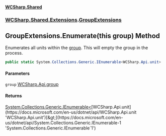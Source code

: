 #### [WCSharp.Shared](README.md 'README')
### [WCSharp.Shared.Extensions](WCSharp.Shared.Extensions.md 'WCSharp.Shared.Extensions').[GroupExtensions](WCSharp.Shared.Extensions.GroupExtensions.md 'WCSharp.Shared.Extensions.GroupExtensions')

## GroupExtensions.Enumerate(this group) Method

Enumerates all units within the [group](WCSharp.Shared.Extensions.GroupExtensions.Enumerate(thisWCSharp.Api.group).md#WCSharp.Shared.Extensions.GroupExtensions.Enumerate(thisWCSharp.Api.group).group 'WCSharp.Shared.Extensions.GroupExtensions.Enumerate(this WCSharp.Api.group).group'). This will empty the group in the process.

```csharp
public static System.Collections.Generic.IEnumerable<WCSharp.Api.unit> Enumerate(this WCSharp.Api.group group);
```
#### Parameters

<a name='WCSharp.Shared.Extensions.GroupExtensions.Enumerate(thisWCSharp.Api.group).group'></a>

`group` [WCSharp.Api.group](https://docs.microsoft.com/en-us/dotnet/api/WCSharp.Api.group 'WCSharp.Api.group')

#### Returns
[System.Collections.Generic.IEnumerable&lt;](https://docs.microsoft.com/en-us/dotnet/api/System.Collections.Generic.IEnumerable-1 'System.Collections.Generic.IEnumerable`1')[WCSharp.Api.unit](https://docs.microsoft.com/en-us/dotnet/api/WCSharp.Api.unit 'WCSharp.Api.unit')[&gt;](https://docs.microsoft.com/en-us/dotnet/api/System.Collections.Generic.IEnumerable-1 'System.Collections.Generic.IEnumerable`1')